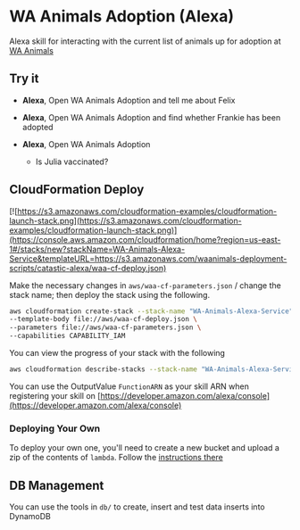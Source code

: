 # WA Animals Adoption (Alexa)

Alexa skill for interacting with the current list of animals up for adoption at [WA Animals](https://waanimals.org.au)

## Try it

* **Alexa**, Open WA Animals Adoption and tell me about Felix

* **Alexa**, Open WA Animals Adoption and find whether Frankie has been adopted

* **Alexa**, Open WA Animals Adoption
  * Is Julia vaccinated?

## CloudFormation Deploy

[![https://s3.amazonaws.com/cloudformation-examples/cloudformation-launch-stack.png](https://s3.amazonaws.com/cloudformation-examples/cloudformation-launch-stack.png)](https://console.aws.amazon.com/cloudformation/home?region=us-east-1#/stacks/new?stackName=WA-Animals-Alexa-Service&templateURL=https://s3.amazonaws.com/waanimals-deployment-scripts/catastic-alexa/waa-cf-deploy.json)

Make the necessary changes in `aws/waa-cf-parameters.json` / change the stack name; then deploy the stack using the following.

```bash
aws cloudformation create-stack --stack-name "WA-Animals-Alexa-Service" \
--template-body file://aws/waa-cf-deploy.json \
--parameters file://aws/waa-cf-parameters.json \
--capabilities CAPABILITY_IAM
```

You can view the progress of your stack with the following

```bash
aws cloudformation describe-stacks --stack-name "WA-Animals-Alexa-Service"
```

You can use the OutputValue `FunctionARN` as your skill ARN when registering your skill on [https://developer.amazon.com/alexa/console](https://developer.amazon.com/alexa/console)

### Deploying Your Own

To deploy your own one, you'll need to create a new bucket and upload a zip of the contents of `lambda`. Follow the [instructions there](lambda/README.md)

## DB Management

You can use the tools in `db/` to create, insert and test data inserts into DynamoDB
